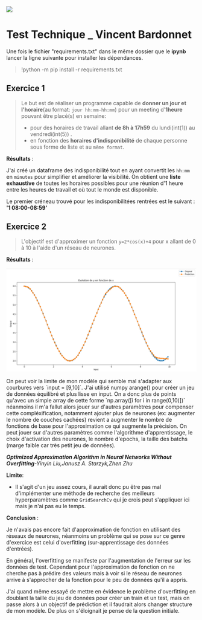 <img src = "https://www.automobile-entreprise.com/IMG/arton7689.png" class="center">

# Test Technique _ Vincent Bardonnet


Une fois le fichier "requirements.txt" dans le même dossier que le __ipynb__ lancer la ligne suivante pour installer les dépendances. 
> !python -m pip install -r requirements.txt


## Exercice 1
> Le but est de réaliser un programme capable de __donner un jour et l'horaire__(au format: `jour hh:mm-hh:mm`) pour un meeting d'__1heure__ pouvant être placé(s) en semaine: 
> + pour des horaires de travail allant __de 8h à 17h59__ du lundi(int(1)) au vendredi(int(5)) .
> + en fonction des __horaires d'indisponibilité__ de chaque personne sous forme de liste et au `même format`.

**Résultats** : 

J'ai créé un dataframe des indisponibilité tout en ayant convertit les `hh:mm` en `minutes` pour simplifier et améliorer la visibilité.
On obtient une __liste exhaustive__ de toutes les horaires possibles pour une réunion d'1 heure entre les heures de travail et où tout le monde est disponible.

Le premier créneau trouvé pour les indisponibilitées rentrées est le suivant : 
__'1 08:00-08:59'__

## Exercice 2

> L'objectif est d'approximer un fonction `y=2*cos(x)+4` pour x allant de 0 à 10 à l'aide d'un réseau de neurones.

**Résultats** :
<p align="center">
  <img src="ex2_capture.png" width="1000" />
</p>
On peut voir la limite de mon modèle qui semble mal s'adapter aux courbures vers `input = [9,10]`. 
J'ai utilisé numpy arange() pour créer un jeu de données équilibré et plus lisse en input. On a donc plus de points qu'avec un simple array de cette forme `np.array([i for i in range(0,10)])` néanmoins il m'a fallut alors jouer sur d'autres paramètres pour compenser cette compléxification, notamment ajouter plus de neurones (ex: augmenter le nombre de couches cachées) revient a augmenter le nombre de fonctions de base pour l'approximation ce qui augmente la précision. On peut jouer sur d'autres paramètres comme l'algorithme d'apprentissage, le choix d'activation des neurones, le nombre d'epochs, la taille des batchs (marge faible car très petit jeu de données).

*__Optimized Approximation Algorithm in Neural Networks Without Overfitting__-Yinyin Liu,Janusz A. Starzyk,Zhen Zhu*

**Limite**:

+ Il s'agit d'un jeu assez cours, il aurait donc pu être pas mal d'implémenter une méthode de recherche des meilleurs hyperparamètres comme `GridSearchCv` qui je crois peut s'appliquer ici mais je n'ai pas eu le temps.

__Conclusion__ :

Je n'avais pas encore fait d'approximation de fonction en utilisant des réseaux de neurones, néanmoins un problème qui se pose sur ce genre d'exercice est celui d'overfitting (sur-apprentissage des données d'entrées).

En général, l'overfitting se manifeste par l'augmentation de l'erreur sur les données de test. Cependant pour l'approximation de fonction on ne cherche pas à prédire des valeurs mais à voir si le réseau de neurones arrive à s'approcher de la fonction pour le peu de données qu'il a appris. 

J'ai quand même essayé de mettre en évidence le problème d'overfitting en doublant la taille du jeu de données pour créer un train et un test, mais on passe alors à un objectif de prédiction et il faudrait alors changer structure de mon modèle. De plus on s'éloignait je pense de la question initiale.